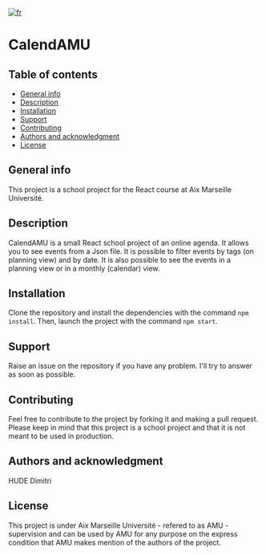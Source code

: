 [![fr](https://img.shields.io/badge/lang-fr--fr-blue.svg)](https://github.com/Sirnyght/calendAMU/blob/master/README.fr-FR.md)   

# CalendAMU
## Table of contents
* [General info](#general-info)
* [Description](#description)
* [Installation](#installation)
* [Support](#support)
* [Contributing](#contributing)
* [Authors and acknowledgment](#authors-and-acknowledgment)
* [License](#license)

## General info
This project is a school project for the React course at Aix Marseille Université.

## Description
CalendAMU is a small React school project of an online agenda. It allows you to see events from a Json file. It is possible to filter events by tags (on planning view) and by date. It is also possible to see the events in a planning view or in a monthly (calendar) view.

## Installation
Clone the repository and install the dependencies with the command `npm install`.
Then, launch the project with the command `npm start`.

## Support
Raise an issue on the repository if you have any problem. I'll try to answer as soon as possible.

## Contributing
Feel free to contribute to the project by forking it and making a pull request. Please keep in mind that this project is a school project and that it is not meant to be used in production.

## Authors and acknowledgment
HUDE Dimitri

## License
This project is under Aix Marseille Université - refered to as AMU - supervision and can be used by AMU for any purpose on the express condition that AMU makes mention of the authors of the project.